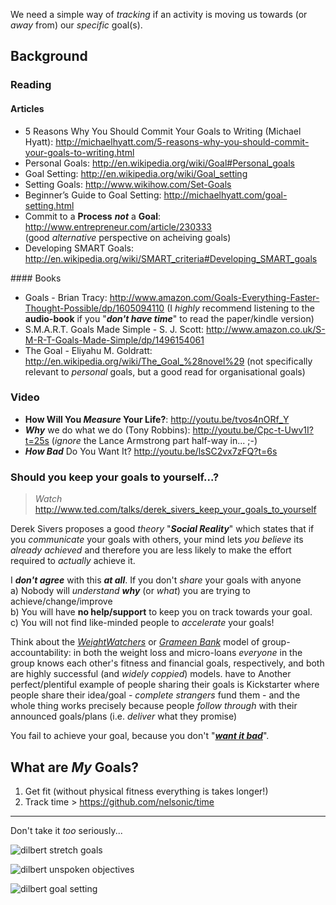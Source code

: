 

We need a simple way of *tracking* if an activity is moving
us towards (or *away* from) our *specific* goal(s).

## Background

### Reading

#### Articles

- 5 Reasons Why You Should Commit Your Goals to Writing (Michael Hyatt):
http://michaelhyatt.com/5-reasons-why-you-should-commit-your-goals-to-writing.html
- Personal Goals: http://en.wikipedia.org/wiki/Goal#Personal_goals
- Goal Setting: http://en.wikipedia.org/wiki/Goal_setting
- Setting Goals: http://www.wikihow.com/Set-Goals
- Beginner’s Guide to Goal Setting: http://michaelhyatt.com/goal-setting.html
- Commit to a **Process** ***not*** a **Goal**: http://www.entrepreneur.com/article/230333  
(good *alternative* perspective on acheiving goals)
- Developing SMART Goals:
http://en.wikipedia.org/wiki/SMART_criteria#Developing_SMART_goals

#### Books

- Goals - Brian Tracy: http://www.amazon.com/Goals-Everything-Faster-Thought-Possible/dp/1605094110
(I *highly* recommend listening to the **audio-book** if
  you "***don't have time***" to read the paper/kindle version)
- S.M.A.R.T. Goals Made Simple - S. J. Scott:
http://www.amazon.co.uk/S-M-R-T-Goals-Made-Simple/dp/1496154061
- The Goal -  Eliyahu M. Goldratt:
 http://en.wikipedia.org/wiki/The_Goal_%28novel%29
 (not specifically relevant to *personal* goals,
   but a good read for organisational goals)


### Video

- **How Will You *Measure* Your Life?**:
http://youtu.be/tvos4nORf_Y
- ***Why*** we do what we do (Tony Robbins):
http://youtu.be/Cpc-t-Uwv1I?t=25s
(*ignore* the Lance Armstrong part half-way in... ;-)
- ***How Bad*** Do You Want It?
http://youtu.be/lsSC2vx7zFQ?t=6s

### Should you keep your goals to yourself...?

> *Watch*
> http://www.ted.com/talks/derek_sivers_keep_your_goals_to_yourself  

Derek Sivers proposes a good *theory* "***Social Reality***"
which states that if you *communicate* your goals with others,
your mind lets *you believe* its *already achieved*
and therefore you are less likely to make the effort
required to *actually* achieve it.

I ***don't agree*** with this ***at all***.
If you don't *share* your goals with anyone  
a) Nobody will *understand* ***why*** (or *what*)
you are trying to achieve/change/improve  
b) You will have **no help/support** to keep you on
track towards your goal.  
c) You will not find like-minded people to *accelerate* your goals!

Think about the
*[WeightWatchers](http://en.wikipedia.org/wiki/Weight_Watchers)*
or
*[Grameen Bank](http://en.wikipedia.org/wiki/Grameen_Bank)*
model of group-accountability:
in both the weight loss and micro-loans *everyone* in the group
knows each other's fitness and financial goals, respectively,
and both are highly successful (and *widely coppied*) models.
have to
Another perfect/plentiful example of people sharing their goals
is Kickstarter where people share their idea/goal -
*complete strangers* fund them - and the whole thing works
precisely because people *follow through* with their announced
goals/plans (i.e. *deliver* what they promise)

You fail to achieve your goal, because you don't "[***want it bad***](http://youtu.be/mgmVOuLgFB0?t=2m14s)".



## What are *My* Goals?

1. Get fit (without physical fitness everything is takes longer!)
2. Track time > https://github.com/nelsonic/time

- - -

Don't take it *too* seriously...

![dilbert stretch goals](http://i.imgur.com/ZWMKveo.png)

![dilbert unspoken objectives](http://i.imgur.com/0qcFrVJ.jpg)

![dilbert goal setting](http://i.imgur.com/Rm8gG41.jpg)
